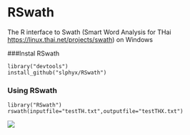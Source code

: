 # RSwath
The R interface to Swath (Smart Word Analysis for THai https://linux.thai.net/projects/swath) on Windows

###Instal RSwath
```{r install_devtools, eval=FALSE}
library("devtools")
install_github("slphyx/RSwath")
```

### Using RSwath
```{r eval=FALSE}
library("RSwath")
rswath(inputfile="testTH.txt",outputfile="testTHX.txt")
```
![](http://www.sakngoi.com/wp-content/uploads/rswathexample.png)

